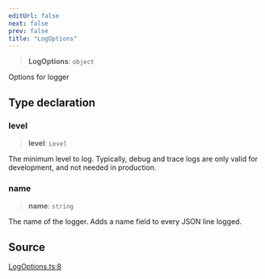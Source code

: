 ```yaml
---
editUrl: false
next: false
prev: false
title: "LogOptions"
---
```


> **LogOptions**: `object`

Options for logger

## Type declaration

### level

> **level**: `Level`

The minimum level to log.
Typically, debug and trace logs are only valid for development, and not needed in production.

### name

> **name**: `string`

The name of the logger. Adds a name field to every JSON line logged.

## Source

[LogOptions.ts:8](https://github.com/evmts/tevm-monorepo/blob/main/packages/logger/src/LogOptions.ts#L8)
